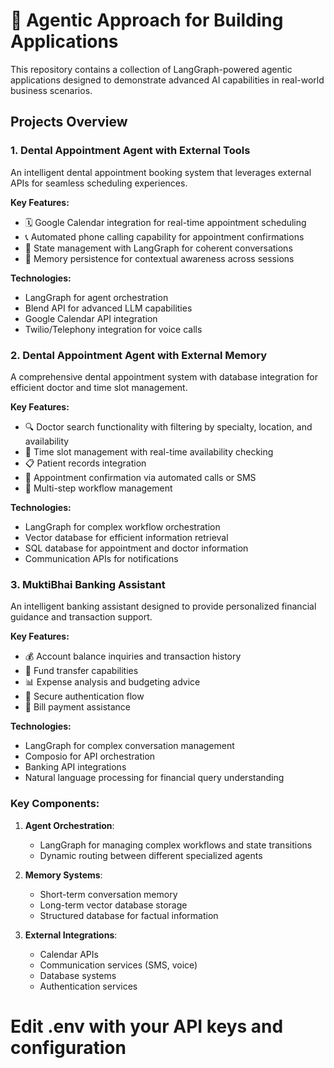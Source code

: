 # 🚀 Agentic Approach for Building Applications

This repository contains a collection of LangGraph-powered agentic applications designed to demonstrate advanced AI capabilities in real-world business scenarios.

## Projects Overview

### 1. Dental Appointment Agent with External Tools

An intelligent dental appointment booking system that leverages external APIs for seamless scheduling experiences.

**Key Features:**
- 🗓️ Google Calendar integration for real-time appointment scheduling
- 📞 Automated phone calling capability for appointment confirmations
- 🔄 State management with LangGraph for coherent conversations
- 🧠 Memory persistence for contextual awareness across sessions

**Technologies:**
- LangGraph for agent orchestration
- Blend API for advanced LLM capabilities
- Google Calendar API integration
- Twilio/Telephony integration for voice calls

### 2. Dental Appointment Agent with External Memory

A comprehensive dental appointment system with database integration for efficient doctor and time slot management.

**Key Features:**
- 🔍 Doctor search functionality with filtering by specialty, location, and availability
- 📅 Time slot management with real-time availability checking
- 📋 Patient records integration
- 📱 Appointment confirmation via automated calls or SMS
- 🔄 Multi-step workflow management

**Technologies:**
- LangGraph for complex workflow orchestration
- Vector database for efficient information retrieval
- SQL database for appointment and doctor information
- Communication APIs for notifications

### 3. MuktiBhai Banking Assistant

An intelligent banking assistant designed to provide personalized financial guidance and transaction support.

**Key Features:**
- 💰 Account balance inquiries and transaction history
- 💸 Fund transfer capabilities
- 📊 Expense analysis and budgeting advice
- 🔐 Secure authentication flow
- 🧾 Bill payment assistance

**Technologies:**
- LangGraph for complex conversation management
- Composio for API orchestration
- Banking API integrations
- Natural language processing for financial query understanding

### Key Components:

1. **Agent Orchestration**:
   - LangGraph for managing complex workflows and state transitions
   - Dynamic routing between different specialized agents

2. **Memory Systems**:
   - Short-term conversation memory
   - Long-term vector database storage
   - Structured database for factual information

3. **External Integrations**:
   - Calendar APIs
   - Communication services (SMS, voice)
   - Database systems
   - Authentication services

# Edit .env with your API keys and configuration


